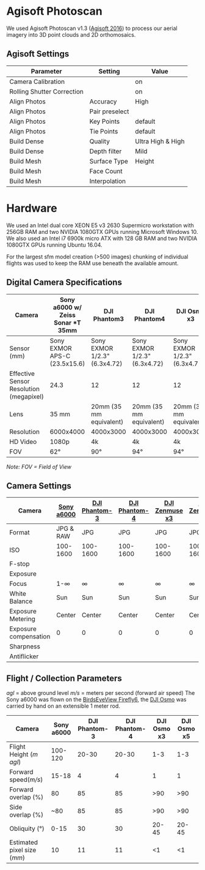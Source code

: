 # Agisoft Photoscan 

We used Agisoft Photoscan v1.3 ([Agisoft 2016](http://www.agisoft.com/)) to process our aerial
imagery into 3D point clouds and 2D orthomosaics.

## Agisoft Settings
|Parameter|Setting|Value|
|---------|-------|-----|
|Camera Calibration||on|
|Rolling Shutter Correction||on|
|Align Photos|Accuracy|High|
|Align Photos|Pair preselect| |
|Align Photos|Key Points|default|
|Align Photos|Tie Points|default|
|Build Dense|Quality|Ultra High & High|
|Build Dense|Depth filter|Mild|
|Build Mesh|Surface Type|Height|
|Build Mesh|Face Count||
|Build Mesh|Interpolation| |

# Hardware

We used an Intel dual core XEON E5 v3 2630 Supermicro workstation with 256GB RAM and 
two NVIDIA 1080GTX GPUs running Microsoft Windows 10.
We also used an Intel i7 6900k micro ATX with 128 GB RAM and two NVIDIA 1080GTX GPUs 
running Ubuntu 16.04.

For the largest sfm model creation (>500 images) chunking of individual flights was used to 
keep the RAM use beneath the available amount. 

## Digital Camera Specifications
|Camera|Sony a6000 w/ Zeiss Sonar \*T 35mm|DJI Phantom3|DJI Phantom4|DJI Osmo x3|DJI Osmo x5|
|------|----------|------------|------------|-----------|-----------| 
|Sensor (mm)|Sony EXMOR APS-C (23.5x15.6)|Sony EXMOR 1/2.3" (6.3x4.72)|Sony EXMOR 1/2.3" (6.3x4.72)|Sony EXMOR 1/2.3" (6.3x4.72)|Panasonic Micro 4/3" (17.3x13)| 
|Effective Sensor Resolution (megapixel)|24.3|12|12|12|16|
|Lens|35 mm|20mm (35 mm equivalent)|20mm (35 mm equivalent)|20mm (35 mm equivalent)|30 mm|
|Resolution|6000x4000|4000x3000|4000x3000|4000x3000|4608x3456| 
|HD Video|1080p|4k|4k|4k|4k| 
|FOV|62°|90°|94°|94°|72°| 

*Note: FOV = Field of View* 

## Camera Settings
|Camera|[Sony a6000](http://www.sony.com/electronics/interchangeable-lens-cameras/ilce-6000-body-kit)|[DJI Phantom-3](http://www.dji.com/phantom-3-pro/info)|[DJI Phantom-4](http://www.dji.com/phantom-4/info)|[DJI Zenmuse x3](http://www.dji.com/zenmuse-x3/info)|[DJI Zenmuse x5](http://www.dji.com/zenmuse-x5/info)|
|------|----------|------------|------------|-----------|-----------| 
|Format|JPG & RAW|JPG|JPG|JPG|JPG| 
|ISO|100-1600|100-1600|100-1600|100-1600|100-1600|
|F-stop|||||||
Exposure||||||||
|Focus|1-∞|∞|∞|∞|∞|
|White Balance|Sun|Sun|Sun|Sun|Sun| 
|Exposure Metering|Center|Center|Center|Center|Center| 
Exposure compensation|0|0|0|0|0| 
|Sharpness| | | | | | 
|Antiflicker| | | | | | 

## Flight / Collection Parameters

*agl* = above ground level
*m/s* = meters per second (forward air speed)
The Sony a6000 was flown on the [BirdsEyeView Firefly6](https://www.birdseyeview.aero/), the [DJI Osmo](http://www.dji.com/osmo/info) was carried by hand on an extensible 1 meter rod.

|Camera|Sony a6000|DJI Phantom-3|DJI Phantom-4|DJI Osmo x3|DJI Osmo x5|
|------|----------|------------|------------|-----------|-----------| 
|Flight Height (*m agl*)|100-120|20-30|20-30|1-3|1-3|
|Forward speed(*m/s*)|15-18|4|4|1|1|
|Forward overlap (%)|80|85|85|>90|>90|
|Side overlap (%)|~80|85|85|>90|>90|
|Obliquity (&deg;)|0-15|30|30|20-45|20-45|
|Estimated pixel size (*mm*)|10|11|11|<1|<1|

